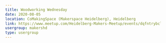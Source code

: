 ```yaml
---
title: Woodworking Wednesday
date: 2020-08-05
location: CoMakingSpace (Makerspace Heidelberg), Heidelberg
link: https://www.meetup.com/Heidelberg-Makers-Meetup/events/dqfntrybclbhb/
usergroup: makershd
type: usergroup
---
```

